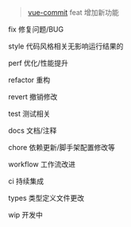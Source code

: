 > [vue-commit](https://github.com/vuejs/vue/blob/dev/.github/COMMIT_CONVENTION.md)
feat 增加新功能

fix 修复问题/BUG

style 代码风格相关无影响运行结果的

perf 优化/性能提升

refactor 重构

revert 撤销修改

test 测试相关

docs 文档/注释

chore 依赖更新/脚手架配置修改等

workflow 工作流改进

ci 持续集成

types 类型定义文件更改

wip 开发中
